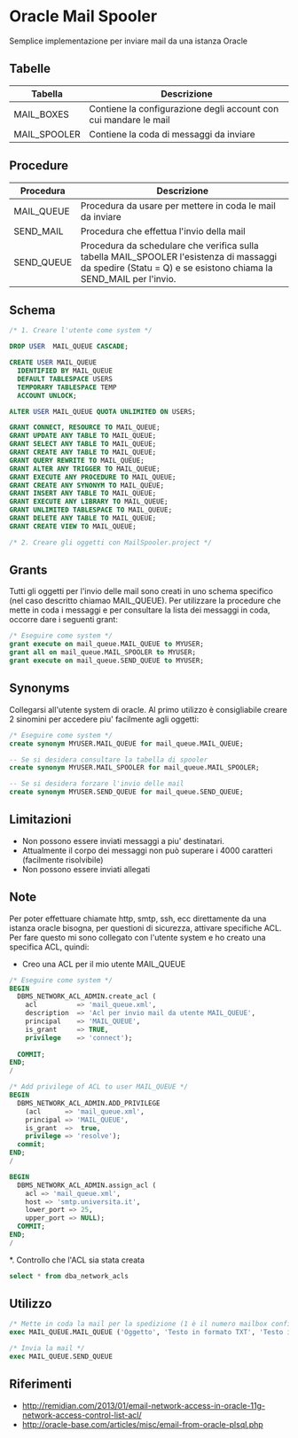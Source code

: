 # Oracle Mail Spooler

Semplice implementazione per inviare mail da una istanza Oracle

Tabelle
---

| Tabella | Descrizione |
|---------|-------------|
| MAIL_BOXES | Contiene la configurazione degli account con cui mandare le mail |
| MAIL_SPOOLER | Contiene la coda di messaggi da inviare |

Procedure
---

| Procedura  | Descrizione |
|------------|-------------|
| MAIL_QUEUE | Procedura da usare per mettere in coda le mail da inviare |
| SEND_MAIL  | Procedura che effettua l'invio della mail | 
| SEND_QUEUE | Procedura da schedulare che verifica sulla tabella MAIL_SPOOLER l'esistenza di massaggi da spedire (Statu = Q) e se esistono chiama la SEND_MAIL per l'invio. |

Schema
---

```sql
/* 1. Creare l'utente come system */

DROP USER  MAIL_QUEUE CASCADE;

CREATE USER MAIL_QUEUE
  IDENTIFIED BY MAIL_QUEUE
  DEFAULT TABLESPACE USERS
  TEMPORARY TABLESPACE TEMP
  ACCOUNT UNLOCK;

ALTER USER MAIL_QUEUE QUOTA UNLIMITED ON USERS;

GRANT CONNECT, RESOURCE TO MAIL_QUEUE;
GRANT UPDATE ANY TABLE TO MAIL_QUEUE;
GRANT SELECT ANY TABLE TO MAIL_QUEUE;
GRANT CREATE ANY TABLE TO MAIL_QUEUE;
GRANT QUERY REWRITE TO MAIL_QUEUE;
GRANT ALTER ANY TRIGGER TO MAIL_QUEUE;
GRANT EXECUTE ANY PROCEDURE TO MAIL_QUEUE;
GRANT CREATE ANY SYNONYM TO MAIL_QUEUE;
GRANT INSERT ANY TABLE TO MAIL_QUEUE;
GRANT EXECUTE ANY LIBRARY TO MAIL_QUEUE;
GRANT UNLIMITED TABLESPACE TO MAIL_QUEUE;
GRANT DELETE ANY TABLE TO MAIL_QUEUE;
GRANT CREATE VIEW TO MAIL_QUEUE;

/* 2. Creare gli oggetti con MailSpooler.project */

```

Grants
---
Tutti gli oggetti per l'invio delle mail sono creati in uno schema specifico (nel caso descritto chiamao MAIL_QUEUE).
Per utilizzare la procedure che mette in coda i messaggi e per consultare la lista dei messaggi in coda, occorre dare i seguenti grant:

```sql
/* Eseguire come system */
grant execute on mail_queue.MAIL_QUEUE to MYUSER;
grant all on mail_queue.MAIL_SPOOLER to MYUSER;
grant execute on mail_queue.SEND_QUEUE to MYUSER;
```

Synonyms
---
Collegarsi all'utente system di oracle.
Al primo utilizzo è consigliabile creare 2 sinomini per accedere piu' facilmente agli oggetti:

```sql
/* Eseguire come system */
create synonym MYUSER.MAIL_QUEUE for mail_queue.MAIL_QUEUE;

-- Se si desidera consultare la tabella di spooler
create synonym MYUSER.MAIL_SPOOLER for mail_queue.MAIL_SPOOLER;

-- Se si desidera forzare l'invio delle mail
create synonym MYUSER.SEND_QUEUE for mail_queue.SEND_QUEUE;
```

Limitazioni
---
- Non possono essere inviati messaggi a piu' destinatari.
- Attualmente il corpo dei messaggi non può superare i 4000 caratteri (facilmente risolvibile)
- Non possono essere inviati allegati

Note
--
Per poter effettuare chiamate http, smtp, ssh, ecc direttamente da una istanza oracle bisogna, per questioni di sicurezza, attivare specifiche ACL.
Per fare questo mi sono collegato con l'utente system e ho creato una specifica ACL, quindi:

* Creo una ACL per il mio utente MAIL_QUEUE

```sql
/* Eseguire come system */
BEGIN
  DBMS_NETWORK_ACL_ADMIN.create_acl (
    acl          => 'mail_queue.xml', 
    description  => 'Acl per invio mail da utente MAIL_QUEUE',
    principal    => 'MAIL_QUEUE',
    is_grant     => TRUE, 
    privilege    => 'connect');
    
  COMMIT;
END;
/

/* Add privilege of ACL to user MAIL_QUEUE */
BEGIN
  DBMS_NETWORK_ACL_ADMIN.ADD_PRIVILEGE
    (acl      => 'mail_queue.xml', 
    principal => 'MAIL_QUEUE',
    is_grant  =>  true, 
    privilege => 'resolve');
  commit;
END;
/

BEGIN
  DBMS_NETWORK_ACL_ADMIN.assign_acl (
    acl => 'mail_queue.xml',
    host => 'smtp.universita.it', 
    lower_port => 25,
    upper_port => NULL); 
  COMMIT;
END;
/
```

*. Controllo che l'ACL sia stata creata
```sql
select * from dba_network_acls
```

Utilizzo
---

```sql
/* Mette in coda la mail per la spedizione (1 è il numero mailbox configurato in MAIL_BOXES) */
exec MAIL_QUEUE.MAIL_QUEUE ('Oggetto', 'Testo in formato TXT', 'Testo in formato HTML', 'destinatazio@gmail.com', 1) 

/* Invia la mail */
exec MAIL_QUEUE.SEND_QUEUE
```
Riferimenti
---
- http://remidian.com/2013/01/email-network-access-in-oracle-11g-network-access-control-list-acl/
- http://oracle-base.com/articles/misc/email-from-oracle-plsql.php
